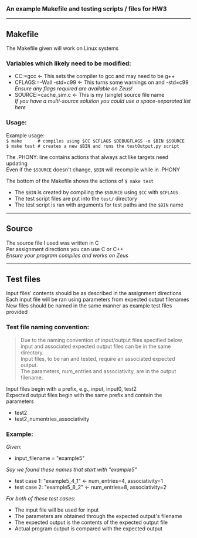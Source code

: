 ### An example Makefile and testing scripts / files for HW3

___
## Makefile

The Makefile given will work on Linux systems  

### Variables which likely need to be modified:

- CC:=gcc <- This sets the compiler to gcc and may need to be g++
- CFLAGS:=-Wall -std=c99 <- This turns some warnings on and -std=c99  
*Ensure any flags required are available on Zeus!*  
- SOURCE:=cache\_sim.c <- This is my (single) source file name  
*If you have a multi-source solution you could use a space-separated list here*

### Usage:

Example usage:  
`$ make      # compiles using $CC $CFLAGS $DEBUGFLAGS -o $BIN $SOURCE`  
`$ make test # creates a new $BIN and runs the testOutput.py script`  
  
The .PHONY: line contains actions that always act like targets need updating  
Even if the `$SOURCE` doesn't change, `$BIN` will recompile while in .PHONY  
  
The bottom of the Makefile shows the actions of `$ make test`  
- The `$BIN` is created by compiling the `$SOURCE` using `$CC` with `$CFLAGS`
- The test script files are put into the `test/` directory
- The test script is ran with arguments for test paths and the `$BIN` name

___

## Source

The source file I used was written in C  
Per assignment directions you can use C or C++  
*Ensure your program compiles and works on Zeus*  
___

## Test files

Input files' contents should be as described in the assignment directions  
Each input file will be ran using parameters from expected output filenames  
New files should be named in the same manner as example test files provided  

### Test file naming convention:

> Due to the naming convention of input/output files specified below,  
> input and associated expected output files can be in the same directory.  
> Input files, to be ran and tested, require an associated expected output.  
> The parameters, num\_entries and associativity, are in the output filename.  
  
Input files begin with a prefix, e.g., input, input0, test2  
Expected output files begin with the same prefix and contain the parameters  
- test2
- test2\_numentries\_associativity

### Example:

*Given*:  
- input\_filename = "example5"
  
*Say we found these names that start with "example5"*  
- test case 1: "example5\_4\_1"  <- num\_entries=4, associativity=1
- test case 2: "example5\_8\_2"  <- num\_entries=8, associativity=2
  
*For both of these test cases*:  
- The input file will be used for input
- The parameters are obtained through the expected output's filename
- The expected output is the contents of the expected output file
- Actual program output is compared with the expected output

